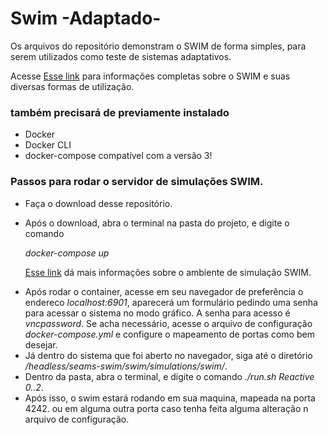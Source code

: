 <div>

<h1>Swim -Adaptado-</h1> 


<p>
Os arquivos do repositório demonstram o SWIM de forma simples, para serem utilizados como teste de sistemas adaptativos.

Acesse <a href="https://github.com/cps-sei/swim">Esse link</a> para informações completas sobre o SWIM e suas diversas formas de utilização.

</p>

<h3>
também precisará de previamente instalado
</h3>

<ul>
    <li>
        Docker
    </li>
    <li>
        Docker CLI
    </li>
    <li>
        docker-compose compatível com a versão 3!
    </li>
</ul>

<h3>
    Passos para rodar o servidor de simulações SWIM.
</h3>

<ul>
    <li>
       Faça o download desse repositório.
    </li>
    <li>
        <p>
            Após o download, abra o terminal na pasta do projeto, e digite o comando       
        </p>
        <em>
            docker-compose up
        </em>
        <p>
            <a href="https://github.com/cps-sei/swim">Esse link</a> dá mais informações sobre o ambiente de simulação SWIM.
        </p>
    </li>
    <li>
        Após rodar o container, acesse em seu navegador de preferência o endereco <em>localhost:6901</em>,
        aparecerá um formulário pedindo uma senha para acessar o sistema no modo gráfico. A senha para acesso é <em>vncpassword</em>.
        Se acha necessário, acesse o arquivo de configuração <em>docker-compose.yml</em> e configure o mapeamento de portas como bem desejar.
    </li>
    <li>
        Já dentro do sistema que foi aberto no navegador, siga até o diretório <em>/headless/seams-swim/swim/simulations/swim/</em>.
    </li>
    <li>
        Dentro da pasta, abra o terminal, e digite o comando <em>./run.sh Reactive 0..2</em>.
    </li>
    <li>
        Após isso, o swim estará rodando em sua maquina, mapeada na porta 4242. ou em alguma outra porta caso tenha feita alguma alteração n arquivo de configuração.
    </li>
</ul>


</div>
